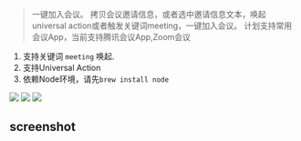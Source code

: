 > 一键加入会议。
拷贝会议邀请信息，或者选中邀请信息文本，唤起universal action或者触发关键词meeting，一键加入会议。
计划支持常用会议App，当前支持腾讯会议App,Zoom会议


1. 支持关键词 `meeting` 唤起.
2. 支持Universal Action
3. 依赖Node环境，请先`brew install node`


![](https://img.shields.io/badge/version-v0.5-green?style=for-the-badge)
[![](https://img.shields.io/badge/download-click-blue?style=for-the-badge)](https://github.com/alanhg/alfred-workflows/raw/master/meeting/Meeting.alfredworkflow)
[![](https://img.shields.io/badge/plist-link-important?style=for-the-badge)](https://raw.githubusercontent.com/alanhg/alfred-workflows/master/meeting/src/info.plist)



<!-- more -->

## screenshot